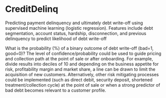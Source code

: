 # CreditDelinq
Predicting payment delinquency and ultimately debt write-off using supervised machine learning (logistic regression). Features include debt segmentation, account status, hardship, disconnection, and previous delinquency to predict likelihood of debt write-off

What is the probability (%) of a binary outcome of debt write-off (bad=1, good=0)?
The level of confidence/probability could be used to guide pricing and collection path at the point of sale or after onboarding. 
For example, divide results into deciles of 10 and depending on the business appetite for risk, profitability margin and market share, a line can be drawn to limit the acquisition of new customers.
Alternatively, other risk mitigating processes could be implemented (such as direct debit, security deposit, shortened treatment/collection cycle) at the point of sale or when a strong predictor of bad debt becomes relevant to a customer profile.

